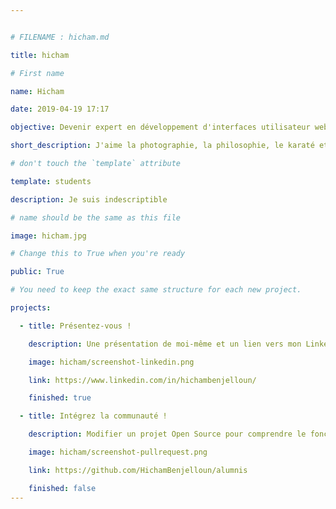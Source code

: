 ```yaml
---


# FILENAME : hicham.md

title: hicham

# First name

name: Hicham

date: 2019-04-19 17:17

objective: Devenir expert en développement d'interfaces utilisateur web et mobile

short_description: J'aime la photographie, la philosophie, le karaté et l'informatique

# don't touch the `template` attribute

template: students

description: Je suis indescriptible

# name should be the same as this file

image: hicham.jpg

# Change this to True when you're ready

public: True

# You need to keep the exact same structure for each new project.

projects:

  - title: Présentez-vous !

    description: Une présentation de moi-même et un lien vers mon LinkedIn.

    image: hicham/screenshot-linkedin.png

    link: https://www.linkedin.com/in/hichambenjelloun/

    finished: true

  - title: Intégrez la communauté !

    description: Modifier un projet Open Source pour comprendre le fonctionnement de Git, de Github et des pull requests. 

    image: hicham/screenshot-pullrequest.png

    link: https://github.com/HichamBenjelloun/alumnis

    finished: false
---
```

